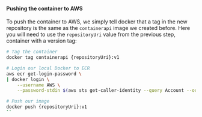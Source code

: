 #### Pushing the container to AWS
To push the container to AWS, we simply tell docker that a tag in the new repository is the same as the  `containerapi` image we created before. Here you will need to use the `repositoryUri` value from the previous step, container with a version tag:

```bash
# Tag the container
docker tag containerapi {repositoryUri}:v1

# Login our local Docker to ECR
aws ecr get-login-password \
| docker login \
    --username AWS \
    --password-stdin $(aws sts get-caller-identity --query Account --output text).dkr.ecr.eu-central-1.amazonaws.com

# Push our image
docker push {repositoryUri}:v1
``
